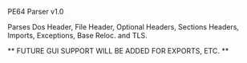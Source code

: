 PE64 Parser v1.0

Parses Dos Header, File Header, Optional Headers, Sections Headers, Imports, Exceptions, Base Reloc. and TLS.

** FUTURE GUI SUPPORT WILL BE ADDED FOR EXPORTS, ETC. **
